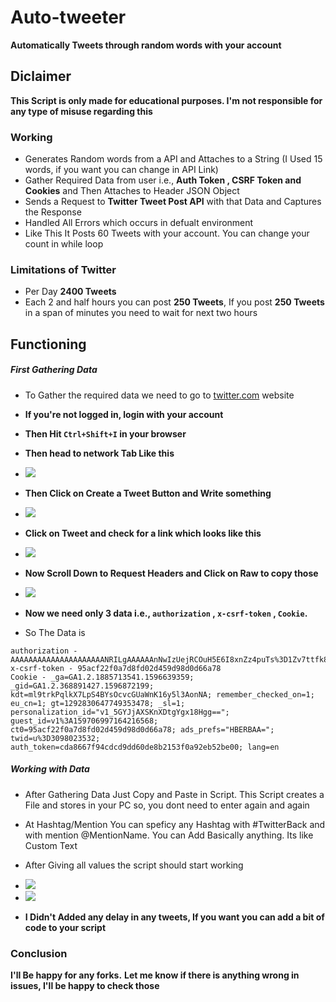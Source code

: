 # Auto-tweeter
**Automatically Tweets through random words with your account**

## Diclaimer
**This Script is only made for educational purposes. I'm not responsible for any type of misuse regarding this**

### Working
* Generates Random words from a API and Attaches to a String (I Used 15 words, if you want you can change in API Link)
* Gather Required Data from user i.e., **Auth Token , CSRF Token and Cookies** and Then Attaches to Header JSON Object
* Sends a Request to **Twitter Tweet Post API** with that Data and Captures the Response
* Handled All Errors which occurs in defualt environment 
* Like This It Posts 60 Tweets with your account. You can change your count in while loop

### Limitations of Twitter
* Per Day **2400 Tweets**
* Each 2 and half hours you can post **250 Tweets**, If you post **250 Tweets** in  a span of minutes you need to wait for next two hours

## Functioning
##### First Gathering Data
* To Gather the required data we need to go to [twitter.com](https://twitter.com) website
* **If you're not logged in, login with your account**
* **Then Hit `Ctrl+Shift+I` in your browser**
* **Then head to network Tab Like this**
* <img src="https://i.gyazo.com/e2aafbd97fe0e7bd0aecfd42c1041a2c.png">


* **Then Click on Create a Tweet Button and Write something**


* <img src="https://i.gyazo.com/e575b438c87d47afe1cf718da5295264.png">


* **Click on Tweet and check for a link which looks like this**


* <img src="https://i.gyazo.com/2634e3e51f75a6665b2a8bf41fcbad6d.png">


* **Now Scroll Down to Request Headers and Click on Raw to copy those**


* <img src="https://i.gyazo.com/b263d69991db3089c77003d70ea9f455.png">


* **Now we need only 3 data i.e., `authorization` , `x-csrf-token` , `Cookie`.** 
* So The Data is 
```
authorization - AAAAAAAAAAAAAAAAAAAAANRILgAAAAAAnNwIzUejRCOuH5E6I8xnZz4puTs%3D1Zv7ttfk8LF81IUq16cHjhLTvJu4FA33AGWWjCpTnB
x-csrf-token - 95acf22f0a7d8fd02d459d98d0d66a78
Cookie - _ga=GA1.2.1885713541.1596639359; _gid=GA1.2.368891427.1596872199; kdt=ml9trkPqlkX7LpS4BYsOcvcGUaWnK16y5l3AonNA; remember_checked_on=1; eu_cn=1; gt=1292830647749353478; _sl=1; personalization_id="v1_5GYJjAXSKnXDtgYgx18Hgg=="; guest_id=v1%3A159706997164216568; ct0=95acf22f0a7d8fd02d459d98d0d66a78; ads_prefs="HBERBAA="; twid=u%3D3098023532; auth_token=cda8667f94cdcd9dd60de8b2153f0a92eb52be00; lang=en
```

##### Working with Data
* After Gathering Data Just Copy and Paste in Script. This Script creates a File and stores in your PC so, you dont need to enter again and again


* At Hashtag/Mention You can speficy any Hashtag with #TwitterBack and with mention @MentionName. You can Add Basically anything. Its like Custom Text


* After Giving all values the script should start working


* <img src="https://i.gyazo.com/c4edfbb016da71149d71529c38229aaa.png">


* <img src="https://i.gyazo.com/77fda68db83d918a366b8ead6807f1c2.png">


* **I Didn't Added any delay in any tweets, If you want you can add a bit of code to your script**


### Conclusion
**I'll Be happy for any forks.**
**Let me know if there is anything wrong in issues, I'll be happy to check those**
